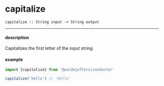# capitalize

`capitalize :: String input -> String output`

---

#### description
Capitalizes the first letter of the input string.

#### example
```js
import {capitalize} from '@waldojeffers/conductor'

capitalize('hello') // 'Hello'
```